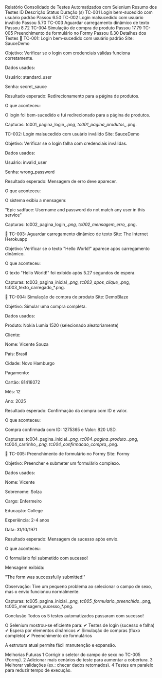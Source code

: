 Relatório Consolidado de Testes Automatizados com Selenium
Resumo dos Testes
ID	Descrição	Status	Duração (s)
TC-001	Login bem-sucedido com usuário padrão	 Passou	6.50
TC-002	Login malsucedido com usuário inválido	 Passou	5.70
TC-003	Aguardar carregamento dinâmico de texto	 Passou	8.72
TC-004	Simulação de compra de produto	 Passou	17.79
TC-005	Preenchimento de formulário no Formy	 Passou	6.30
Detalhes dos Testes
🔹 TC-001: Login bem-sucedido com usuário padrão
Site: SauceDemo

Objetivo: Verificar se o login com credenciais válidas funciona corretamente.

Dados usados:

Usuário: standard_user

Senha: secret_sauce

Resultado esperado: Redirecionamento para a página de produtos.

O que aconteceu:

O login foi bem-sucedido e fui redirecionado para a página de produtos.

Capturas: tc001_pagina_login_*.png, tc001_pagina_produtos_*.png.

 TC-002: Login malsucedido com usuário inválido
Site: SauceDemo

Objetivo: Verificar se o login falha com credenciais inválidas.

Dados usados:

Usuário: invalid_user

Senha: wrong_password

Resultado esperado: Mensagem de erro deve aparecer.

O que aconteceu:

O sistema exibiu a mensagem:

"Epic sadface: Username and password do not match any user in this service"

Capturas: tc002_pagina_login_*.png, tc002_mensagem_erro_*.png.

🔹 TC-003: Aguardar carregamento dinâmico de texto
Site: The Internet Herokuapp

Objetivo: Verificar se o texto "Hello World!" aparece após carregamento dinâmico.

O que aconteceu:

O texto "Hello World!" foi exibido após 5.27 segundos de espera.

Capturas: tc003_pagina_inicial_*.png, tc003_apos_clique_*.png, tc003_texto_carregado_*.png.

🔹 TC-004: Simulação de compra de produto
Site: DemoBlaze

Objetivo: Simular uma compra completa.

Dados usados:

Produto: Nokia Lumia 1520 (selecionado aleatoriamente)

Cliente:

Nome: Vicente Souza

País: Brasil

Cidade: Novo Hamburgo

Pagamento:

Cartão: 81418072

Mês: 12

Ano: 2025

Resultado esperado: Confirmação da compra com ID e valor.

O que aconteceu:

Compra confirmada com ID: 1275365 e Valor: 820 USD.

Capturas: tc004_pagina_inicial_*.png, tc004_pagina_produto_*.png, tc004_carrinho_*.png, tc004_confirmacao_compra_*.png.

🔹 TC-005: Preenchimento de formulário no Formy
Site: Formy

Objetivo: Preencher e submeter um formulário complexo.

Dados usados:

Nome: Vicente

Sobrenome: Solza

Cargo: Enfermeiro

Educação: College

Experiência: 2-4 anos

Data: 31/10/1971

Resultado esperado: Mensagem de sucesso após envio.

O que aconteceu:

O formulário foi submetido com sucesso!

Mensagem exibida:

"The form was successfully submitted!"

Observação: Tive um pequeno problema ao selecionar o campo de sexo, mas o envio funcionou normalmente.

Capturas: tc005_pagina_inicial_*.png, tc005_formulario_preenchido_*.png, tc005_mensagem_sucesso_*.png.

 Conclusão
Todos os 5 testes automatizados passaram com sucesso! 

O Selenium mostrou-se eficiente para:
✔ Testes de login (sucesso e falha)
✔ Espera por elementos dinâmicos
✔ Simulação de compras (fluxo completo)
✔ Preenchimento de formulários

A estrutura atual permite fácil manutenção e expansão.

 Melhorias Futuras
1️ Corrigir o seletor do campo de sexo no TC-005 (Formy).
2️ Adicionar mais cenários de teste para aumentar a cobertura.
3️ Melhorar validações (ex.: checar dados retornados).
4️ Testes em paralelo para reduzir tempo de execução.

